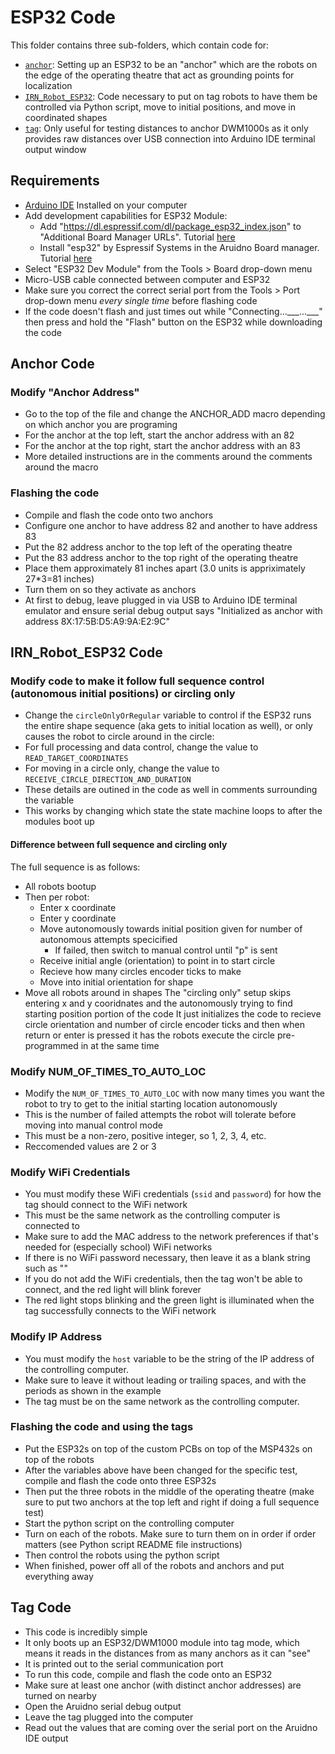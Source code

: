 # ESP32 Code

This folder contains three sub-folders, which contain code for:
- [`anchor`](./anchor/): Setting up an ESP32 to be an "anchor" which are the robots on the edge of the operating theatre that act as grounding points for localization
- [`IRN_Robot_ESP32`](./IRN_Robot_ESP32/): Code necessary to put on tag robots to have them be controlled via Python script, move to initial positions, and move in coordinated shapes
- [`tag`](./tag/): Only useful for testing distances to anchor DWM1000s as it only provides raw distances over USB connection into Arduino IDE terminal output window


## Requirements
- [Arduino IDE](https://www.arduino.cc/en/software) Installed on your computer 
- Add development capabilities for ESP32 Module:
   - Add "https://dl.espressif.com/dl/package_esp32_index.json" to "Additional Board Manager URLs". Tutorial [here](https://support.arduino.cc/hc/en-us/articles/360016466340-Add-or-remove-third-party-boards-in-Boards-Manager)
   - Install "esp32" by Espressif Systems in the Aruidno Board manager. Tutorial [here](https://support.arduino.cc/hc/en-us/articles/360016119519-Add-boards-to-Arduino-IDE)
- Select "ESP32 Dev Module" from the Tools > Board drop-down menu
- Micro-USB cable connected between computer and ESP32 
- Make sure you correct the correct serial port from the Tools > Port drop-down menu *every single time* before flashing code 
- If the code doesn't flash and just times out while "Connecting...\_\_\_...\_\_\_" then press and hold the "Flash" button on the ESP32 while downloading the code


## Anchor Code

### Modify "Anchor Address"
- Go to the top of the file and change the ANCHOR_ADD macro depending on which anchor you are programing
- For the anchor at the top left, start the anchor address with an 82
- For the anchor at the top right, start the anchor address with an 83
- More detailed instructions are in the comments around the comments around the macro

### Flashing the code
- Compile and flash the code onto two anchors
- Configure one anchor to have address 82 and another to have address 83
- Put the 82 address anchor to the top left of the operating theatre
- Put the 83 address anchor to the top right of the operating theatre
- Place them approximately 81 inches apart (3.0 units is appriximately 27*3=81 inches)
- Turn them on so they activate as anchors
- At first to debug, leave plugged in via USB to Arduino IDE terminal emulator and ensure serial debug output says "Initialized as anchor with address 8X:17:5B:D5:A9:9A:E2:9C"


## IRN_Robot_ESP32 Code


### Modify code to make it follow full sequence control (autonomous initial positions) or circling only
- Change the `circleOnlyOrRegular` variable to control if the ESP32 runs the entire shape sequence (aka gets to initial location as well), or only causes the robot to circle around in the circle:
- For full processing and data control, change the value to `READ_TARGET_COORDINATES`
- For moving in a circle only, change the value to `RECEIVE_CIRCLE_DIRECTION_AND_DURATION`
- These details are outined in the code as well in comments surrounding the variable
- This works by changing which state the state machine loops to after the modules boot up

#### Difference between full sequence and circling only
The full sequence is as follows:
- All robots bootup
- Then per robot: 
  -  Enter x coordinate
  -  Enter y coordinate
  -  Move autonomously towards initial position given for number of autonomous attempts specicified
        - If failed, then switch to manual control until "p" is sent
  - Receive initial angle (orientation) to point in to start circle
  - Recieve how many circles encoder ticks to make
  - Move into initial orientation for shape
- Move all robots around in shapes
The "circling only" setup skips entering x and y cooridnates and the autonomously trying to find starting position portion of the code
It just initializes the code to recieve circle orientation and number of circle encoder ticks and then when return or enter is pressed it has the robots execute the circle pre-programmed in at the same time 


### Modify NUM_OF_TIMES_TO_AUTO_LOC
- Modify the `NUM_OF_TIMES_TO_AUTO_LOC` with now many times you want the robot to try to get to the initial starting location autonomously
- This is the number of failed attempts the robot will tolerate before moving into manual control mode
- This must be a non-zero, positive integer, so 1, 2, 3, 4, etc.
- Reccomended values are 2 or 3

### Modify WiFi Credentials
- You must modify these WiFi credentials (`ssid` and `password`) for how the tag should connect to the WiFi network
- This must be the same network as the controlling computer is connected to
- Make sure to add the MAC address to the network preferences if that's needed for (especially school) WiFi networks
- If there is no WiFi password necessary, then leave it as a blank string such as ""
- If you do not add the WiFi credentials, then the tag won't be able to connect, and the red light will blink forever
- The red light stops blinking and the green light is illuminated when the tag successfully connects to the WiFi network

### Modify IP Address
- You must modify the `host` variable to be the string of the IP address of the controlling computer. 
- Make sure to leave it without leading or trailing spaces, and with the periods as shown in the example
- The tag must be on the same network as the controlling computer.



### Flashing the code and using the tags
- Put the ESP32s on top of the custom PCBs on top of the MSP432s on top of the robots 
- After the variables above have been changed for the specific test, compile and flash the code onto three ESP32s 
- Then put the three robots in the middle of the operating theatre (make sure to put two anchors at the top left and right if doing a full sequence test)
- Start the python script on the controlling computer
- Turn on each of the robots. Make sure to turn them on in order if order matters (see Python script README file instructions)
- Then control the robots using the python script
- When finished, power off all of the robots and anchors and put everything away




## Tag Code
- This code is incredibly simple
- It only boots up an ESP32/DWM1000 module into tag mode, which means it reads in the distances from as many anchors as it can "see"
- It is printed out to the serial communication port
- To run this code, compile and flash the code onto an ESP32
- Make sure at least one anchor (with distinct anchor addresses) are turned on nearby
- Open the Aruidno serial debug output
- Leave the tag plugged into the computer
- Read out the values that are coming over the serial port on the Aruidno IDE output 